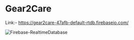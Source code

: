 # Gear2Care
Link:- https://gear2care-47afb-default-rtdb.firebaseio.com/

![Firebase-RealtimeDatabase](https://user-images.githubusercontent.com/65113071/194758565-53bd2bd8-0de4-4f5f-823c-0344528e6d14.png)
